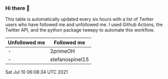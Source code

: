 ### Hi there 👋

This table is automatically updated every six hours with a list of Twitter users who have followed me and unfollowed me. I used Github Actions, the Twitter API, and the python package tweepy to automate this workflow.

| Unfollowed me |  Followed me |
| --- | --- |
|-|2primeOH|
|-|stefanospinel15|
Sat Jul 10 06:08:34 UTC 2021
